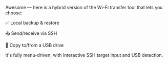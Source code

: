 Awesome — here is a hybrid version of the Wi-Fi transfer tool that lets you choose:

✅ Local backup & restore

📤 Send/receive via SSH

📁 Copy to/from a USB drive

It's fully menu-driven, with interactive SSH target input and USB detection.


